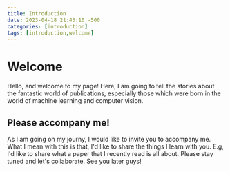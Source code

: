 ```yaml
---
title: Introduction
date: 2023-04-18 21:43:10 -500
categories: [introduction]
tags: [introduction,welcome]
---
```


# Welcome

Hello, and welcome to my page!
Here, I am going to tell the stories about the fantastic world of publications, especially those which were born in the world of machine learning and computer vision.

## Please accompany me!
As I am going on my journy, I would like to invite you to accompany me. What I mean with this is that, I'd like to share the things I learn with you. E.g, I'd like to share what a paper that I recently read is all about. Please stay tuned and let's collaborate. 
See you later guys!
